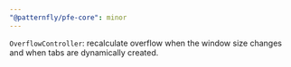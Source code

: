 ```yaml
---
"@patternfly/pfe-core": minor
---
```


`OverflowController`: recalculate overflow when the window size changes and when tabs are dynamically created.
